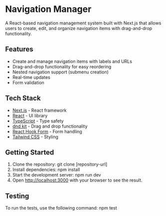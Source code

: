 # Navigation Manager

A React-based navigation management system built with Next.js that allows users to create, edit, and organize navigation items with drag-and-drop functionality.

## Features

- Create and manage navigation items with labels and URLs
- Drag-and-drop functionality for easy reordering
- Nested navigation support (submenu creation)
- Real-time updates
- Form validation

## Tech Stack

- [Next.js](https://nextjs.org/) - React framework
- [React](https://reactjs.org/) - UI library
- [TypeScript](https://www.typescriptlang.org/) - Type safety
- [dnd kit](https://dndkit.com/) - Drag and drop functionality
- [React Hook Form](https://react-hook-form.com/) - Form handling
- [Tailwind CSS](https://tailwindcss.com/) - Styling

## Getting Started

1. Clone the repository: git clone [repository-url]
2. Install dependencies: npm install
3. Start the development server: npm run dev
4. Open [http://localhost:3000](http://localhost:3000) with your browser to see the result.

## Testing

To run the tests, use the following command: npm test